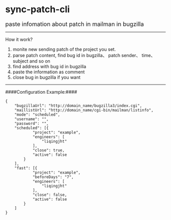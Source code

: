 # sync-patch-cli

<font size=4>paste infomation about patch in mailman in bugzilla</font>

----------

How it work?

1. monite new sending patch of the project you set.
2. parse patch content, find bug id in bugzilla、 patch sender、 time、 subject and so on
3. find address with bug id in bugzilla
4. paste the information as comment
5. close bug in bugzilla if you want

----------

####Configuration Example:####

    {
        "bugzillaUrl": "http://domain_name/bugzilla3/index.cgi",
        "maillistUrl": "http://domain_name/cgi-bin/mailman/listinfo",
        "mode": "scheduled",
        "username": "",
        "password": "",
        "scheduled": [{
                "project": "example",
                "engineers": [
                    "liqingjht"
                ],
                "close": true,
                "active": false
            }
        ],
        "fast": [{
                "project": "example",
                "beforeDays": "7",
                "engineers": [
                    "liqingjht"
                ],
                "close": false,
                "active": false
            }
        ]
    }